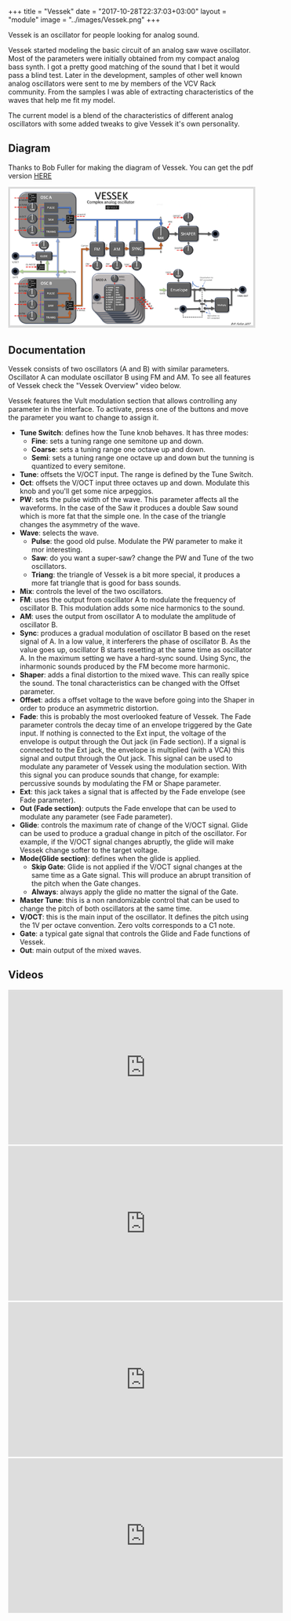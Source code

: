 +++
title = "Vessek"
date = "2017-10-28T22:37:03+03:00"
layout = "module"
image = "../images/Vessek.png"
+++

Vessek is an oscillator for people looking for analog sound.

Vessek started modeling the basic circuit of an analog saw wave oscillator. Most of the parameters were initially obtained from my compact analog bass synth. I got a pretty good matching of the sound that I bet it would pass a blind test. Later in the development, samples of other well known analog oscillators were sent to me by members of the VCV Rack community. From the samples I was able of extracting characteristics of the waves that help me fit my model.

The current model is a blend of the characteristics of different analog oscillators with some added tweaks to give Vessek it's own personality.

## Diagram

Thanks to Bob Fuller for making the diagram of Vessek. You can get the pdf version [HERE](/images/Vult-Vessek.pdf)

![Vessek](/images/Vessek-internals.png "Signal Flow Diagram")

## Documentation

Vessek consists of two oscillators (A and B) with similar parameters. Oscillator A can modulate oscillator B using FM and AM. To see all features of Vessek check the "Vessek Overview" video below.

Vessek features the Vult modulation section that allows controlling any parameter in the interface. To activate, press one of the buttons and move the parameter you want to change to assign it.

- **Tune Switch**: defines how the Tune knob behaves. It has three modes:
   - **Fine**: sets a tuning range one semitone up and down.
   - **Coarse**: sets a tuning range one octave up and down.
   - **Semi**: sets a tuning range one octave up and down but the tunning is quantized to every semitone.
- **Tune**: offsets the V/OCT input. The range is defined by the Tune Switch.
- **Oct**: offsets the V/OCT input three octaves up and down. Modulate this knob and you'll get some nice arpeggios.
- **PW**: sets the pulse width of the wave. This parameter affects all the waveforms. In the case of the Saw it produces a double Saw sound which is more fat that the simple one. In the case of the triangle changes the asymmetry of the wave.
- **Wave**: selects the wave.
   - **Pulse**: the good old pulse. Modulate the PW parameter to make it mor interesting.
   - **Saw**: do you want a super-saw? change the PW and Tune of the two oscillators.
   - **Triang**: the triangle of Vessek is a bit more special, it produces a more fat triangle that is good for bass sounds.
- **Mix**: controls the level of the two oscillators.
- **FM**: uses the output from oscillator A to modulate the frequency of oscillator B. This modulation adds some nice harmonics to the sound.
- **AM**: uses the output from oscillator A to modulate the amplitude of oscillator B.
- **Sync**: produces a gradual modulation of oscillator B based on the reset signal of A. In a low value, it interferers the phase of oscillator B. As the value goes up, oscillator B starts resetting at the same time as oscillator A. In the maximum setting we have a hard-sync sound. Using Sync, the inharmonic sounds produced by the FM become more harmonic.
- **Shaper**: adds a final distortion to the mixed wave. This can really spice the sound. The tonal characteristics can be changed with the Offset parameter.
- **Offset**: adds a offset voltage to the wave before going into the Shaper in order to produce an asymmetric distortion.
- **Fade**: this is probably the most overlooked feature of Vessek. The Fade parameter controls the decay time of an envelope triggered by the Gate input. If nothing is connected to the Ext input, the voltage of the envelope is output through the Out jack (in Fade section). If a signal is connected to the Ext jack, the envelope is multiplied (with a VCA) this signal and output through the Out jack. This signal can be used to modulate any parameter of Vessek using the modulation section. With this signal you can produce sounds that change, for example: percussive sounds by modulating the FM or Shape parameter.
- **Ext**: this jack takes a signal that is affected by the Fade envelope (see Fade parameter).
- **Out (Fade section)**: outputs the Fade envelope that can be used to modulate any parameter (see Fade parameter).
- **Glide**: controls the maximum rate of change of the V/OCT signal. Glide can be used to produce a gradual change in pitch of the oscillator. For example, if the V/OCT signal changes abruptly, the glide will make Vessek change softer to the target voltage.
- **Mode(Glide section)**: defines when the glide is applied.
   - **Skip Gate**: Glide is not applied if the V/OCT signal changes at the same time as a Gate signal. This will produce an abrupt transition of the pitch when the Gate changes.
   - **Always**: always apply the glide no matter the signal of the Gate.
- **Master Tune**: this is a non randomizable control that can be used to change the pitch of both oscillators at the same time.
- **V/OCT**: this is the main input of the oscillator. It defines the pitch using the 1V per octave convention. Zero volts corresponds to a C1 note.
- **Gate**: a typical gate signal that controls the Glide and Fade functions of Vessek.
- **Out**: main output of the mixed waves.


## Videos

<iframe width="560" height="315" src="https://www.youtube.com/embed/GPf6u3PLKys" frameborder="0" allowfullscreen></iframe>

<iframe width="560" height="315" src="https://www.youtube.com/embed/FAXCNRXuP1w" frameborder="0" allowfullscreen></iframe>

<iframe width="560" height="315" src="https://www.youtube.com/embed/EvaDTWopD40" frameborder="0" allowfullscreen></iframe>

<iframe width="560" height="315" src="https://www.youtube.com/embed/qtY0TyNwIwQ" frameborder="0" allowfullscreen></iframe>





